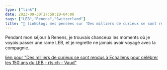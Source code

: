 ```yaml
---
type: ["link"]
date: 2023-09-30T17:59:10-04:00
tags: ["LEB","Renens","Switzerland"]
title: "🔗 linkblog: mes pensées sur 'Des milliers de curieux se sont rendus à Echallens pour célébrer les 150 ans du LEB - rts.ch - Vaud'"
---
```

Pendant mon séjour à Renens, je trouvais chanceux les moments où je voyais passer une rame LEB, et je regrette ne jamais avoir voyagé avec la compagnie.

[lien pour "Des milliers de curieux se sont rendus à Echallens pour célébrer les 150 ans du LEB - rts.ch - Vaud"](https://www.rts.ch/info/regions/vaud/14355201-des-milliers-de-curieux-se-sont-rendus-a-echallens-pour-celebrer-les-150-ans-du-leb.html)
